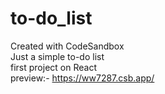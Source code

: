 # to-do_list
Created with CodeSandbox <br/>
Just a simple to-do list <br/>
first project on React <br/>
preview:- https://ww7287.csb.app/
